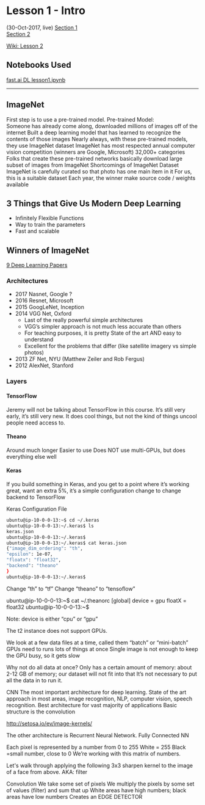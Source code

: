 # Lesson 1 - Intro

(30-Oct-2017, live)
[Section 1](https://www.youtube.com/watch?v=sNMHZM2U7I8)  
[Section 2](https://www.youtube.com/watch?v=ZDq5OXsLO3U)  

[Wiki: Lesson 2](http://forums.fast.ai/t/wiki-lesson-2/7452)  

## Notebooks Used  

[fast.ai DL lesson1.ipynb](https://github.com/fastai/fastai/blob/master/courses/dl1/lesson1.ipynb)  

---

## ImageNet
First step is to use a pre-trained model.
Pre-trained Model:  
Someone has already come along, downloaded millions of images off of the internet
Built a deep learning model that has learned to recognize the contents of those images
Nearly always, with these pre-trained models, they use ImageNet dataset
ImageNet has most respected annual computer vision competition (winners are Google, Microsoft)
32,000+ categories
Folks that create these pre-trained networks basically download large subset of images from ImageNet
Shortcomings of ImageNet Dataset
ImageNet is carefully curated so that photo has one main item in it
For us, this is a suitable dataset
Each year, the winner make source code / weights available

## 3 Things that Give Us Modern Deep Learning
- Infinitely Flexible Functions
- Way to train the parameters
- Fast and scalable

## Winners of ImageNet
[9 Deep Learning Papers](https://adeshpande3.github.io/adeshpande3.github.io/The-9-Deep-Learning-Papers-You-Need-To-Know-About.html)


### Architectures
- 2017 Nasnet, Google ? 
- 2016 Resnet, Microsoft
- 2015 GoogLeNet, Inception
- 2014 VGG Net, Oxford
   * Last of the really powerful simple architectures
   * VGG’s simpler approach is not much less accurate than others
   * For teaching purposes, it is pretty State of the art AND easy to understand
   * Excellent for the problems that differ (like satellite imagery vs simple photos)
- 2013 ZF Net, NYU (Matthew Zeiler and Rob Fergus)
- 2012 AlexNet, Stanford




### Layers

#### TensorFlow
Jeremy will not be talking about TensorFlow in this course.  It’s still very early, it’s still very new.
It does cool things, but not the kind of things uncool people need access to.

#### Theano
Around much longer
Easier to use
Does NOT use multi-GPUs, but does everything else well

#### Keras
If you build something in Keras, and you get to a point where it’s working great, want an extra 5%, it’s a simple configuration change to change backend to TensorFlow

Keras Configuration File
```bash
ubuntu@ip-10-0-0-13:~$ cd ~/.keras
ubuntu@ip-10-0-0-13:~/.keras$ ls
keras.json
ubuntu@ip-10-0-0-13:~/.keras$ 
ubuntu@ip-10-0-0-13:~/.keras$ cat keras.json                                        
{"image_dim_ordering": "th",
"epsilon": 1e-07,
"floatx": "float32",
"backend": "theano"
}
ubuntu@ip-10-0-0-13:~/.keras$ 
```
Change “th” to “tf”
Change “theano” to “tensoflow”



ubuntu@ip-10-0-0-13:~$ cat ~/.theanorc
[global]
device = gpu
floatX = float32
ubuntu@ip-10-0-0-13:~$ 

Note: device is either “cpu” or “gpu”

The t2 instance does not support GPUs.

We look at a few data files at a time, called them “batch” or “mini-batch”
GPUs need to runs lots of things at once
Single image is not enough to keep the GPU busy, so it gets slow

Why not do all data at once?
Only has a certain amount of memory:  about 2-12 GB of memory; our dataset will not fit into that
It’s not necessary to put all the data in to run it.
 
CNN
The most important architecture for deep learning.
State of the art approach in most areas, image recognition, NLP, computer vision, speech recognition.
Best architecture for vast majority of applications
Basic structure is the convolution


http://setosa.io/ev/image-kernels/


The other architecture is Recurrent Neural Network.
Fully Connected NN

Each pixel is represented by a number from 0 to 255
White = 255
Black =small number, close to 0
We’re working with this matrix of numbers.

Let's walk through applying the following 3x3 sharpen kernel to the image of a face from above.
AKA:  filter

Convolution
We take some set of pixels
We multiply the pixels by some set of values (filter) and sum that up
White areas have high numbers; black areas have low numbers
Creates an EDGE DETECTOR
